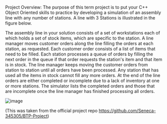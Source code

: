 Project Overview: 
The purpose of this term project is to put your C++ Object Oriented skills to practice by developing a simulation of an assembly line with any number of stations. 
A line with 3 Stations is illustrated in the figure below.

The assembly line in your solution consists of a set of workstations each of which holds a set of stock items, which are specific to the station. 
A line manager moves customer orders along the line filling the orders at each station, as requested. Each customer order consists of a list of items 
that need to be filled. Each station processes a queue of orders by filling the next order in the queue if that order requests the station's item and 
that item is in stock. The line manager keeps moving the customer orders from station to station until all orders have been processed. Any station that 
has used all the items in stock cannot fill any more orders. At the end of the line orders are either completed or incomplete due to a lack of inventory
at one or more stations. The simulator lists the completed orders and those that are incomplete once the line manager has finished processing all orders.

![image](https://user-images.githubusercontent.com/35118086/149035112-4111225f-73bb-4fbc-b6c3-b395dbd40065.png)

(This was taken from the official project repo https://github.com/Seneca-345305/BTP-Project)
